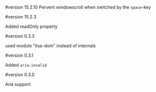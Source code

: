 #version 15.2.10
Pervent windowscroll when switched by the `space`-key

#version 15.2.3

Added readOnly property

#version 0.3.3

used module "itsa-dom" instead of internals

#version 0.3.1

Added `aria-invalid`


#version 0.3.0

Aria support
